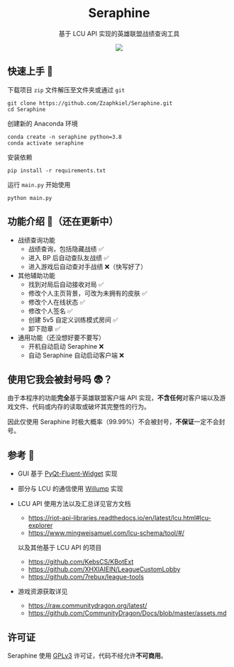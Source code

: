 <h1 align='center'>
    Seraphine
</h1>
<p align='center'>
    基于 LCU API 实现的英雄联盟战绩查询工具
</p>

<p align='center'><img src="https://github.com/Zzaphkiel/Seraphine/assets/60383222/d3deb827-385d-4ef4-a56b-36b944f97276" align="center" /></p>

## 快速上手 🤗
下载项目 `zip` 文件解压至文件夹或通过 `git`
```shell
git clone https://github.com/Zzaphkiel/Seraphine.git
cd Seraphine
```
创建新的 Anaconda 环境
```shell
conda create -n seraphine python=3.8
conda activate seraphine
```
安装依赖
```shell
pip install -r requirements.txt
```
运行 `main.py` 开始使用
```shell
python main.py
```

## 功能介绍 🥰（还在更新中）
- 战绩查询功能
  - 战绩查询，包括隐藏战绩 ✅
  - 进入 BP 后自动查队友战绩 ✅
  - 进入游戏后自动查对手战绩 ❌（快写好了）
- 其他辅助功能
  - 找到对局后自动接收对局 ✅
  - 修改个人主页背景，可改为未拥有的皮肤 ✅
  - 修改个人在线状态 ✅
  - 修改个人签名 ✅
  - 创建 5v5 自定义训练模式房间 ✅
  - 卸下勋章 ✅
- 通用功能（还没想好要不要写）
  - 开机自动启动 Seraphine ❌
  - 自动 Seraphine 自动启动客户端   ❌

## 使用它我会被封号吗 😨？
由于本程序的功能**完全**基于英雄联盟客户端 API 实现，**不含任何**对客户端以及游戏文件、代码或内存的读取或破坏其完整性的行为。

因此仅使用 Seraphine 时极大概率（99.99%）不会被封号，**不保证**一定不会封号。

## 参考 👀
- GUI 基于 [PyQt-Fluent-Widget](https://github.com/zhiyiYo/PyQt-Fluent-Widgets) 实现
- 部分与 LCU 的通信使用 [Willump](https://github.com/elliejs/Willump) 实现
- LCU API 使用方法以及汇总详见官方文档
  - https://riot-api-libraries.readthedocs.io/en/latest/lcu.html#lcu-explorer
  - https://www.mingweisamuel.com/lcu-schema/tool/#/

  以及其他基于 LCU API 的项目
  - https://github.com/KebsCS/KBotExt
  - https://github.com/XHXIAIEIN/LeagueCustomLobby
  - https://github.com/7rebux/league-tools
- 游戏资源获取详见
  - https://raw.communitydragon.org/latest/
  - https://github.com/CommunityDragon/Docs/blob/master/assets.md


## 许可证
Seraphine 使用 [GPLv3](https://github.com/Zzaphkiel/Seraphine/blob/main/LICENSE) 许可证，代码不经允许**不可商用**。
